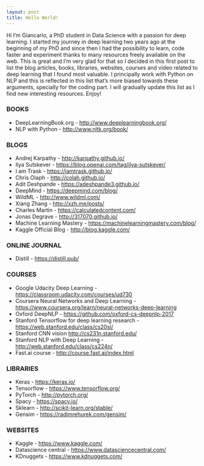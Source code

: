 ```yaml
---
layout: post
title: Hello World!
---
```


Hi I’m Giancarlo, a PhD student in Data Science with a passion for deep learning. I started my journey in deep learning two years ago at the beginning of my PhD and since then I had the possibility to learn, code faster and experiment thanks to many resources freely available on the web. This is great and I’m very glad for that so I decided in this first post to list the blog articles, books, libraries, websites, courses and video related to deep learning that I found most valuable. I principally work with Python on NLP and this is reflected in this list that’s more biased towards these arguments, specially for the coding part. I will gradually update this list as I find new interesting resources. Enjoy!


### BOOKS
-	DeepLearningBook.org - http://www.deeplearningbook.org/
-	NLP with Python - http://www.nltk.org/book/

### BLOGS
-	Andrej Karpathy - http://karpathy.github.io/
-	Ilya Sutskever - https://blog.openai.com/tag/ilya-sutskever/
-	I am Trask - https://iamtrask.github.io/
-	Chris Olaph - http://colah.github.io/
-	Adit Deshpande - https://adeshpande3.github.io/
-	DeepMind - https://deepmind.com/blog/
-	WildML - http://www.wildml.com/
-	Xiang Zhang - http://xzh.me/posts/
-	Charles Martin - https://calculatedcontent.com/
-	Jonas Degrave - http://317070.github.io/
-	Machine Learning Mastery  - https://machinelearningmastery.com/blog/
-	Kaggle Official Blog - http://blog.kaggle.com/

### ONLINE JOURNAL
-	Distill - https://distill.pub/

### COURSES
-	Google Udacity Deep Learning - https://classroom.udacity.com/courses/ud730
-	Coursera Neural Networks and Deep Learning - https://www.coursera.org/learn/neural-networks-deep-learning
-	Oxford DeepNLP - https://github.com/oxford-cs-deepnlp-2017
-	Stanford Tensorflow for deep learning research - https://web.stanford.edu/class/cs20si/
-	Stanford CNN vision http://cs231n.stanford.edu/
-	Stanford NLP with Deep Learning - http://web.stanford.edu/class/cs224n/
-	Fast.ai course - http://course.fast.ai/index.html

### LIBRARIES
-	Keras - https://keras.io/
-	Tensorflow - https://www.tensorflow.org/
-	PyTorch - http://pytorch.org/
-	Spacy - https://spacy.io/
-	Sklearn - http://scikit-learn.org/stable/
-	Gensim - https://radimrehurek.com/gensim/

### WEBSITES
-	Kaggle - https://www.kaggle.com/
-	Datascience central - https://www.datasciencecentral.com/
-	KDnuggets - https://www.kdnuggets.com/
